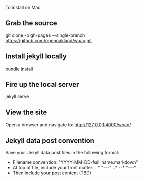 To install on Mac:

## Grab the source
git clone -b gh-pages --single-branch  https://github.com/openoakland/woaq.git

## Install jekyll locally
bundle install

## Fire up the local server
jekyll serve

## View the site
Open a browser and navigate to: http://127.0.0.1:4000/woaq/

## Jekyll data post convention
Save your Jekyll data post files in the following format:
* Filename convention: "YYYY-MM-DD-full_name.markdown"
* At top of file, include your front matter:
..* "---" 
..* 
--* "---"
* Then include your post content (TBD)
